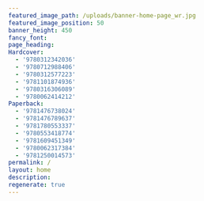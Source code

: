 ```yaml
---
featured_image_path: /uploads/banner-home-page_wr.jpg
featured_image_position: 50
banner_height: 450
fancy_font:
page_heading:
Hardcover:
  - '9780312342036'
  - '9780712988406'
  - '9780312577223'
  - '9781101874936'
  - '9780316306089'
  - '9780062414212'
Paperback:
  - '9781476738024'
  - '9781476789637'
  - '9781780553337'
  - '9780553418774'
  - '9781609451349'
  - '9780062317384'
  - '9781250014573'
permalink: /
layout: home
description:
regenerate: true
---
```



